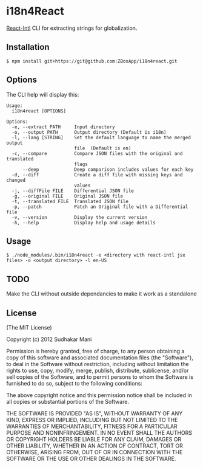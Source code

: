 # i18n4React

[React-Intl](https://github.com/yahoo/react-intl) CLI for extracting strings for globalization.


## Installation

    $ npm install git+https://git@github.com:ZBoxApp/i18n4react.git

## Options
The CLI help will display this:

    Usage:
      i18n4react [OPTIONS]

    Options:
      -e, --extract PATH     Input directory
      -o, --output PATH      Output directory (Default is i18n)
      -l, --lang [STRING]    Set the default language to name the merged output
                             file  (Default is en)
      -c, --compare          Compare JSON files with the original and translated
                             flags
          --deep             Deep comparison includes values for each key
      -d, --diff             Create a diff file with missing keys and changed
                             values
      -j, --diffFile FILE    Differential JSON file
      -g, --original FILE    Original JSON file
      -t, --translated FILE  Translated JSON file
      -p, --patch            Patch an Original file with a Differential file
      -v, --version          Display the current version
      -h, --help             Display help and usage details


## Usage

    $ ./node_modules/.bin/i18n4react -e <directory with react-intl jsx files> -o <output directory> -l en-US

## TODO

Make the CLI without outside dependancies to make it work as a standalone

## License

(The MIT License)

Copyright (c) 2012 Sudhakar Mani

Permission is hereby granted, free of charge, to any person obtaining a copy of
this software and associated documentation files (the "Software"), to deal in
the Software without restriction, including without limitation the rights to
use, copy, modify, merge, publish, distribute, sublicense, and/or sell copies of
the Software, and to permit persons to whom the Software is furnished to do so,
subject to the following conditions:

The above copyright notice and this permission notice shall be included in all
copies or substantial portions of the Software.

THE SOFTWARE IS PROVIDED "AS IS", WITHOUT WARRANTY OF ANY KIND, EXPRESS OR
IMPLIED, INCLUDING BUT NOT LIMITED TO THE WARRANTIES OF MERCHANTABILITY, FITNESS
FOR A PARTICULAR PURPOSE AND NONINFRINGEMENT. IN NO EVENT SHALL THE AUTHORS OR
COPYRIGHT HOLDERS BE LIABLE FOR ANY CLAIM, DAMAGES OR OTHER LIABILITY, WHETHER
IN AN ACTION OF CONTRACT, TORT OR OTHERWISE, ARISING FROM, OUT OF OR IN
CONNECTION WITH THE SOFTWARE OR THE USE OR OTHER DEALINGS IN THE SOFTWARE.